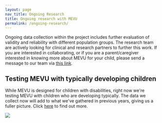 ```yaml
---
layout: page
nav_title: Ongoing Research
title: Ongoing research with MEVU
permalink: /ongoing-research/
---
```

Ongoing data collection within the project includes further evaluation of validity and reliability with different population groups. The research team are actively looking for clinical and research partners to further this work. If you are interested in collaborating, or if you are a parent/caregiver interested in knowing more about MEVU for your child, please send a message to our team via [this link](https://redcap.acu.edu.au/surveys/?s=FPKTEERANXM4T434).

## Testing MEVU with typically developing children

While MEVU is designed for children with disabilities, right now we're testing MEVU with children who are developing typically. The data we collect now will add to what we've gathered in previous years, giving us a fuller picture. Click [here](https://redcap.acu.edu.au/surveys/?s=R3PLJCA8D48CFEX4) to find out more.
 
<img src="{{site.baseurl}}/assets/img/MEVU_TD_study.jpg">
